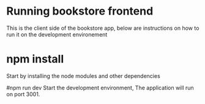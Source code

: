 # Running bookstore frontend
This is the client side of the bookstore app, below are instructions on how to run it on the development environement 

# npm install
Start by installing the node modules and other dependencies 

#npm run dev
Start the development environment, The application will run on port 3001.
